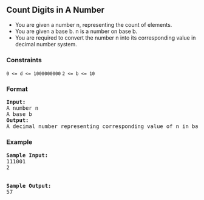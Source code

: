 <h2>Count Digits in A Number</h2>

<div>
  <ul>
    <li>You are given a number n, representing the count of elements.</li>
    <li>You are given a base b. n is a number on base b.</li>
    <li>You are required to convert the number n into its corresponding value in decimal number system.</li>
  </ul>
</div>

<h3>Constraints</h3>
<code>0 <= d <= 1000000000</code>
<code>2 <= b <= 10</code>

<h3>Format</h3>
<pre>
<strong>Input:</strong>
A number n
A base b
<strong>Output:</strong>
A decimal number representing corresponding value of n in base b.
</pre>

<h3>Example</h3>
<pre>
<strong>Sample Input:</strong>
111001
2
<br>
<strong>Sample Output:</strong>
57
</pre>
